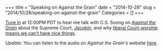 +++
title = "Speaking on Against the Grain"
date = "2014-10-28"
slug = "2014/10/28/speaking-on-against-the-grain"
Categories = []
+++

[Tune in](http://kpfa.org) at 12:00PM PDT to hear me talk with C.S. Soong on [*Against the Grain*](http://www.againstthegrain.org/) about the Supreme Court, [*Jacobin*](https://www.jacobinmag.com/), and why [liberal Court-worship means we can't have nice things](https://www.jacobinmag.com/2014/06/waiting-for-scotus/).

_Update_: You can listen to the audio on *Against the Grain*'s website [here](http://www.againstthegrain.org/program/1028/tues-102814-justice-justices).
